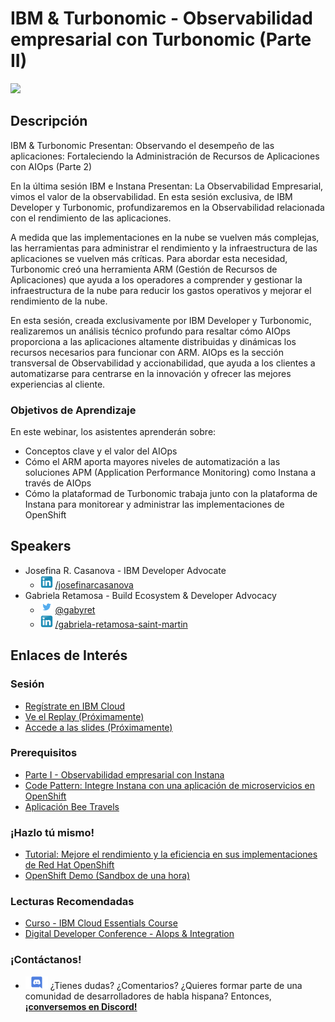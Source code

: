 # IBM & Turbonomic - Observabilidad empresarial con Turbonomic (Parte II)

<!--![banner evento](./images/IBM_Developer-GSI_Series-Instana_1266-crowdcast-1200x630.png)-->

![](https://crowdcast-prod.imgix.net/-L9kjHIGcn45Cyl17L74/event-cover-207?w=600)

## Descripción

IBM & Turbonomic Presentan: Observando el desempeño de las aplicaciones: Fortaleciendo la Administración de Recursos de Aplicaciones con AIOps (Parte 2)

En la última sesión IBM e Instana Presentan: La Observabilidad Empresarial, vimos el valor de la observabilidad. En esta sesión exclusiva, de IBM Developer y Turbonomic, profundizaremos en la Observabilidad relacionada con el rendimiento de las aplicaciones.

A medida que las implementaciones en la nube se vuelven más complejas, las herramientas para administrar el rendimiento y la infraestructura de las aplicaciones se vuelven más críticas. Para abordar esta necesidad, Turbonomic creó una herramienta ARM (Gestión de Recursos de Aplicaciones) que ayuda a los operadores a comprender y gestionar la infraestructura de la nube para reducir los gastos operativos y mejorar el rendimiento de la nube.

En esta sesión, creada exclusivamente por IBM Developer y Turbonomic, realizaremos un análisis técnico profundo para resaltar cómo AIOps proporciona a las aplicaciones altamente distribuidas y dinámicas los recursos necesarios para funcionar con ARM. AIOps es la sección transversal de Observabilidad y accionabilidad, que ayuda a los clientes a automatizarse para centrarse en la innovación y ofrecer las mejores experiencias al cliente.

### Objetivos de Aprendizaje

En este webinar, los asistentes aprenderán sobre:

- Conceptos clave y el valor del AIOps
- Cómo el ARM aporta mayores niveles de automatización a las soluciones APM (Application Performance Monitoring) como Instana a través de AIOps
- Cómo la plataformad de Turbonomic trabaja junto con la plataforma de Instana para monitorear y administrar las implementaciones de OpenShift

## Speakers

<!--- Julia Leyton - Instana Customer Success Manager
  - ![LinkedIn Icon](../../../images/icon_linkedin_small.png) [/julia-leyton-2930732a](https://www.linkedin.com/in/julia-leyton-2930732a/)-->
- Josefina R. Casanova - IBM Developer Advocate
  - ![LinkedIn Icon](../../../images/icon_linkedin_small.png) [/josefinarcasanova](https://www.linkedin.com/in/josefinarcasanova/)
- Gabriela Retamosa - Build Ecosystem & Developer Advocacy 
  - ![Twitter Icon](../../../images/icon_twitter_small.png) [@gabyret](https://twitter.com/gabyret)
  - ![LinkedIn Icon](../../../images/icon_linkedin_small.png) [/gabriela-retamosa-saint-martin](https://www.linkedin.com/in/gabriela-retamosa-saint-martin/)

## Enlaces de Interés

### Sesión

- [Regístrate en IBM Cloud](https://cloud.ibm.com/registration)
- [Ve el Replay (Próximamente)]()
- [Accede a las slides (Próximamente)]()

### Prerequisitos

- [Parte I - Observabilidad empresarial con Instana](../20211123%20-%20Observabilidad%20empresarial%20con%20Instana%20(Parte%20I)/README.md)
- [Code Pattern: Integre Instana con una aplicación de microservicios en OpenShift](../../../contenido/contenedores/Red%20Hat%20OpenShift/code_pattern-instana-rhos/README.md)
- [Aplicación Bee Travels](https://bee-travels.github.io/)

### ¡Hazlo tú mismo!

- [Tutorial: Mejore el rendimiento y la eficiencia en sus implementaciones de Red Hat OpenShift](link_a_ibm_developer)
- [OpenShift Demo (Sandbox de una hora)](https://learn.openshift.com/playgrounds/openshift45)

### Lecturas Recomendadas

- [Curso - IBM Cloud Essentials Course](https://cognitiveclass.ai/courses/ibm-cloud-essentials)
- [Digital Developer Conference - AIops & Integration](https://developer.ibm.com/conferences/digital-developer-conference-ai-automation-integration/)

### ¡Contáctanos!

- ![Discord Icon](../../../images/icon_discord_small.png) ¿Tienes dudas? ¿Comentarios? ¿Quieres formar parte de una comunidad de desarrolladores de habla hispana? Entonces,[**¡conversemos en Discord!**](https://discord.gg/yBs8YSnx9m)
